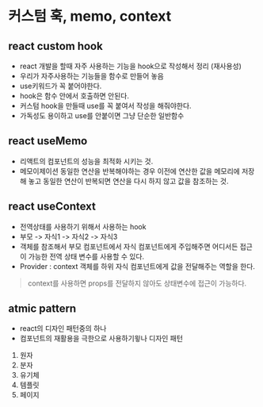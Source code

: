 # 커스텀 훅, memo, context

## react custom hook
- react 개발을 할때 자주 사용하는 기능을 hook으로 작성해서 정리 (재사용성)
- 우리가 자주사용하는 기능들을 함수로 만들어 놓음
- use키워드가 꼭 붙어야한다. 
- hook은 함수 안에서 호출하면 안된다.
- 커스텀 hook을 만들때 use를 꼭 붙여서 작성을 해줘야한다.
- 가독성도 용이하고 use를 안붙이면 그냥 단순한 일반함수

## react useMemo
- 리액트의 컴포넌트의 성능을 최적화 시키는 것.
- 메모이제이션 동일한 연산을 반복해야하는 경우 이전에 연산한 값을 메모리에 저장해 놓고 동일한 연산이 반복되면 연산을 다시 하지 않고 값을 참조하는 것.

## react useContext
- 전역상태를 사용하기 위해서 사용하는 hook
- 부모 -> 자식1  -> 자식2 -> 자식3
- 객체를 참조해서 부모 컴포넌트에서 자식 컴포넌트에게 주입해주면 어디서든 접근이 가능한 전역 상태 변수를 사용할 수 있다.
- Provider : context 객체를 하위 자식 컴포넌트에게 값을 전달해주는 역할을 한다.

> context를 사용하면 props를 전달하지 않아도 상태변수에 접근이 가능하다.

## atmic pattern
- react의 디자인 패턴중의 하나
- 컴포넌트의 재활용을 극한으로 사용하기윟나 디자인 패턴

1. 원자
2. 분자
3. 유기체
4. 템플릿
5. 페이지
